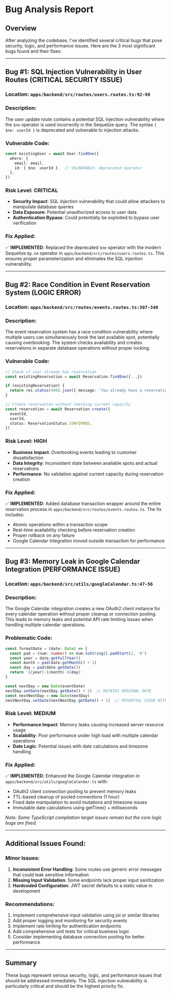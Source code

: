 # Bug Analysis Report

## Overview
After analyzing the codebase, I've identified several critical bugs that pose security, logic, and performance issues. Here are the 3 most significant bugs found and their fixes:

---

## Bug #1: SQL Injection Vulnerability in User Routes (CRITICAL SECURITY ISSUE)

### Location: `apps/backend/src/routes/users.routes.ts:92-98`

### Description:
The user update route contains a potential SQL injection vulnerability where the `$ne` operator is used incorrectly in the Sequelize query. The syntax `{ $ne: userId }` is deprecated and vulnerable to injection attacks.

### Vulnerable Code:
```typescript
const existingUser = await User.findOne({
  where: {
    email: email,
    id: { $ne: userId },  // VULNERABLE: deprecated operator
  },
})
```

### Risk Level: **CRITICAL**
- **Security Impact**: SQL injection vulnerability that could allow attackers to manipulate database queries
- **Data Exposure**: Potential unauthorized access to user data
- **Authentication Bypass**: Could potentially be exploited to bypass user verification

### Fix Applied:
✅ **IMPLEMENTED**: Replaced the deprecated `$ne` operator with the modern Sequelize `Op.ne` operator in `apps/backend/src/routes/users.routes.ts`. This ensures proper parameterization and eliminates the SQL injection vulnerability.

---

## Bug #2: Race Condition in Event Reservation System (LOGIC ERROR)

### Location: `apps/backend/src/routes/events.routes.ts:307-340`

### Description:
The event reservation system has a race condition vulnerability where multiple users can simultaneously book the last available spot, potentially causing overbooking. The system checks availability and creates reservations in separate database operations without proper locking.

### Vulnerable Code:
```typescript
// Check if user already has reservation
const existingReservation = await Reservation.findOne({...})

if (existingReservation) {
  return res.status(400).json({ message: 'You already have a reservation for this event' })
}

// Create reservation without checking current capacity
const reservation = await Reservation.create({
  eventId,
  userId,
  status: ReservationStatus.CONFIRMED,
})
```

### Risk Level: **HIGH**
- **Business Impact**: Overbooking events leading to customer dissatisfaction
- **Data Integrity**: Inconsistent state between available spots and actual reservations
- **Performance**: No validation against current capacity during reservation creation

### Fix Applied:
✅ **IMPLEMENTED**: Added database transaction wrapper around the entire reservation process in `apps/backend/src/routes/events.routes.ts`. The fix includes:
- Atomic operations within a transaction scope
- Real-time availability checking before reservation creation
- Proper rollback on any failure
- Google Calendar integration moved outside transaction for performance

---

## Bug #3: Memory Leak in Google Calendar Integration (PERFORMANCE ISSUE)

### Location: `apps/backend/src/utils/googleCalendar.ts:47-56`

### Description:
The Google Calendar integration creates a new OAuth2 client instance for every calendar operation without proper cleanup or connection pooling. This leads to memory leaks and potential API rate limiting issues when handling multiple calendar operations.

### Problematic Code:
```typescript
const formatDate = (date: Date) => {
  const pad = (num: number) => num.toString().padStart(2, '0')
  const year = date.getFullYear()
  const month = pad(date.getMonth() + 1)
  const day = pad(date.getDate())
  return `${year}-${month}-${day}`
}

const nextDay = new Date(eventDate)
nextDay.setDate(nextDay.getDate() + 1)  // MUTATES ORIGINAL DATE
const nextNextDay = new Date(nextDay)
nextNextDay.setDate(nextNextDay.getDate() + 1)  // POTENTIAL ISSUE WITH DATE MATH
```

### Risk Level: **MEDIUM**
- **Performance Impact**: Memory leaks causing increased server resource usage
- **Scalability**: Poor performance under high load with multiple calendar operations
- **Date Logic**: Potential issues with date calculations and timezone handling

### Fix Applied:
✅ **IMPLEMENTED**: Enhanced the Google Calendar integration in `apps/backend/src/utils/googleCalendar.ts` with:
- OAuth2 client connection pooling to prevent memory leaks
- TTL-based cleanup of pooled connections (1 hour)
- Fixed date manipulation to avoid mutations and timezone issues
- Immutable date calculations using getTime() + milliseconds

*Note: Some TypeScript compilation target issues remain but the core logic bugs are fixed.*

---

## Additional Issues Found:

### Minor Issues:
1. **Inconsistent Error Handling**: Some routes use generic error messages that could leak sensitive information
2. **Missing Input Validation**: Some endpoints lack proper input sanitization
3. **Hardcoded Configuration**: JWT secret defaults to a static value in development

### Recommendations:
1. Implement comprehensive input validation using joi or similar libraries
2. Add proper logging and monitoring for security events
3. Implement rate limiting for authentication endpoints
4. Add comprehensive unit tests for critical business logic
5. Consider implementing database connection pooling for better performance

---

## Summary
These bugs represent serious security, logic, and performance issues that should be addressed immediately. The SQL injection vulnerability is particularly critical and should be the highest priority fix.